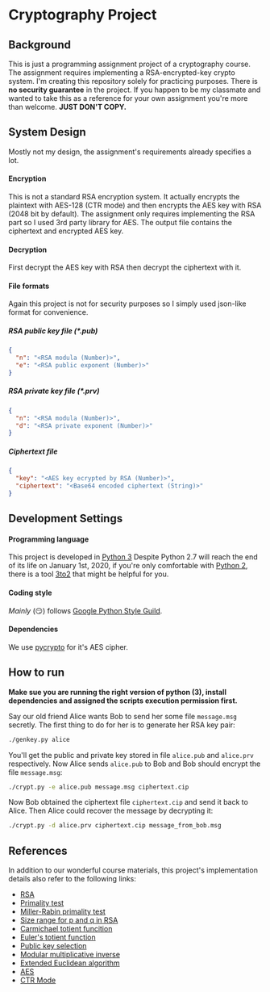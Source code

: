 # Cryptography Project

## Background
This is just a programming assignment project of a cryptography course.
The assignment requires implementing a RSA-encrypted-key crypto system.
I'm creating this repository solely for practicing purposes.
There is **no security guarantee** in the project.
If you happen to be my classmate and wanted to take this as a reference for 
your own assignment you're more than welcome. **JUST DON'T COPY.**

## System Design
Mostly not my design, the assignment's requirements already specifies a lot.
#### Encryption
This is not a standard RSA encryption system. It actually encrypts the plaintext
with AES-128 (CTR mode) and then encrypts the AES key with RSA (2048 bit by 
default). The assignment only requires implementing the RSA part so I used 3rd 
party library for AES. The output file contains the ciphertext and encrypted AES
key.
#### Decryption
First decrypt the AES key with RSA then decrypt the ciphertext with it.
#### File formats
Again this project is not for security purposes so I simply used json-like 
format for convenience.
##### RSA public key file (*.pub)
```json
{
  "n": "<RSA modula (Number)>",
  "e": "<RSA public exponent (Number)>"
}
```
##### RSA private key file (*.prv)
```json
{
  "n": "<RSA modula (Number)>",
  "d": "<RSA private exponent (Number)>"
}
```
##### Ciphertext file
```json
{
  "key": "<AES key ecrypted by RSA (Number)>",
  "ciphertext": "<Base64 encoded ciphertext (String)>"
}
```

## Development Settings
#### Programming language
This project is developed in [Python 3](https://docs.python.org/3/) 
Despite Python 2.7 will reach the end of its life on January 1st, 2020, if 
you're only comfortable with [Python 2](https://docs.python.org/2/), there is
 a tool [3to2](https://pypi.org/project/3to2/) that might be helpful for you.
#### Coding style
_Mainly_ (:smirk:) follows
[Google Python Style Guild](https://github.com/google/styleguide/blob/gh-pages/pyguide.md).
#### Dependencies
We use [pycrypto](https://pypi.org/project/pycrypto/) for it's AES cipher.

## How to run
**Make sue you are running the right version of python (3), install dependencies
and assigned the scripts execution permission first.**

Say our old friend Alice wants Bob to send her some file `message.msg` secretly.
The first thing to do for her is to generate her RSA key pair:
```sh
./genkey.py alice
```
You'll get the public and private key stored in file `alice.pub` and `alice.prv`
respectively. Now Alice sends `alice.pub` to Bob and Bob should encrypt the file
`message.msg`:
```sh
./crypt.py -e alice.pub message.msg ciphertext.cip
```
Now Bob obtained the ciphertext file `ciphertext.cip` and send it back to Alice.
Then Alice could recover the message by decrypting it:
```sh
./crypt.py -d alice.prv ciphertext.cip message_from_bob.msg
```

## References
In addition to our wonderful course materials, this project's implementation 
details also refer to the following links:
- [RSA](https://en.wikipedia.org/wiki/RSA_(cryptosystem))
- [Primality test](https://en.wikipedia.org/wiki/Primality_test)
- [Miller-Rabin primality test](https://en.wikipedia.org/wiki/Miller%E2%80%93Rabin_primality_test)
- [Size range for p and q in RSA](https://crypto.stackexchange.com/questions/48292/for-rsa-is-there-a-specified-size-range-for-p-and-q-when-calculating-n)
- [Carmichael totient funcition](https://en.wikipedia.org/wiki/Carmichael_function#%CE%BB(n)_divides_%CF%86(n))
- [Euler's totient function](https://en.wikipedia.org/wiki/Euler%27s_totient_function)
- [Public key selection](https://www.reddit.com/r/crypto/comments/6363di/how_do_computers_choose_the_rsa_value_for_e/)
- [Modular multiplicative inverse](https://en.wikipedia.org/wiki/Modular_multiplicative_inverse)
- [Extended Euclidean algorithm](https://en.wikipedia.org/wiki/Extended_Euclidean_algorithm)
- [AES](https://en.wikipedia.org/wiki/Advanced_Encryption_Standard)
- [CTR Mode](https://en.wikipedia.org/wiki/Block_cipher_mode_of_operation#Counter_(CTR))
